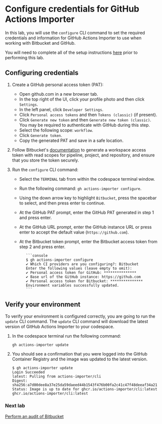 # Configure credentials for GitHub Actions Importer

In this lab, you will use the `configure` CLI command to set the required credentials and information for GitHub Actions Importer to use when working with Bitbucket and GitHub.

You will need to complete all of the setup instructions [here](./readme.md#configure-your-codespace) prior to performing this lab.

## Configuring credentials

1. Create a GitHub personal access token (PAT):
   - Open github.com in a new browser tab.
   - In the top right of the UI, click your profile photo and then click `Settings`.
   - In the left panel, click `Developer Settings`.
   - Click `Personal access tokens` and then `Tokens (classic)` (if present).
   - Click `Generate new token` and then `Generate new token (classic)`. You may be required to authenticate with GitHub during this step.
   - Select the following scope: `workflow`.
   - Click `Generate token`.
   - Copy the generated PAT and save in a safe location.
2. Follow Bitbucket's [documentation](https://support.atlassian.com/bitbucket-cloud/docs/create-a-workspace-access-token/) to generate a workspace access token with read scopes for pipeline, project, and repository, and ensure that you store the token securely.

3. Run the `configure` CLI command:
   - Select the `TERMINAL` tab from within the codespace terminal window.
   - Run the following command: `gh actions-importer configure`.
   - Using the down arrow key to highlight `Bitbucket`, press the spacebar to select, and then press enter to continue.
   - At the GitHub PAT prompt, enter the GitHub PAT generated in step 1 and press enter.
   - At the GitHub URL prompt, enter the GitHub instance URL or press enter to accept the default value (`https://github.com`).
   - At the Bitbucket token prompt, enter the Bitbucket access token from step 2 and press enter.

            ```console
            $ gh actions-importer configure
            ✔ Which CI providers are you configuring?: Bitbucket
            Enter the following values (leave empty to omit):
            ✔ Personal access token for GitHub: ***************
            ✔ Base url of the GitHub instance: https://github.com
            ✔ Personal access token for Bitbucket: ***************
            Environment variables successfully updated.
            ```

## Verify your environment

To verify your environment is configured correctly, you are going to run the `update` CLI command. The `update` CLI command will download the latest version of GitHub Actions Importer to your codespace.

1. In the codespace terminal run the following command:

   ```bash
   gh actions-importer update
   ```

2. You should see a confirmation that you were logged into the GitHub Container Registry and the image was updated to the latest version.

   ```console
   $ gh actions-importer update
   Login Succeeded
   latest: Pulling from actions-importer/cli
   Digest: sha256:a7d00dee8a37e25da59daeed44b1543f476b00fa2c41c47f48deeaf34a215bbb
   Status: Image is up to date for ghcr.io/actions-importer/cli:latest
   ghcr.io/actions-importer/cli:latest
   ```

### Next lab

[Perform an audit of Bitbucket](./2-audit.md)
